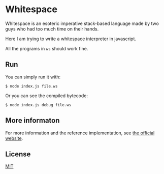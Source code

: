 # Whitespace

Whitespace is an esoteric imperative stack-based language made by two guys who had too much time on their hands.

Here I am trying to write a whitespace interpreter in javascript.

All the programs in `ws` should work fine.

## Run

You can simply run it with:
```
$ node index.js file.ws
```

Or you can see the compiled bytecode:
```
$ node index.js debug file.ws
```

## More informaton

For more information and the reference implementation, see [the official website](http://compsoc.dur.ac.uk/whitespace/).

## License

[MIT](http://mit-license.org/rumpl)
